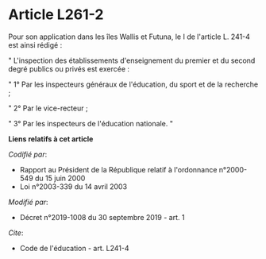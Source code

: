 # Article L261-2

Pour son application dans les îles Wallis et Futuna, le I de l'article L. 241-4 est ainsi rédigé :

" L'inspection des établissements d'enseignement du premier et du second degré publics ou privés est exercée :

" 1° Par les inspecteurs généraux de l'éducation, du sport et de la recherche ;

" 2° Par le vice-recteur ;

" 3° Par les inspecteurs de l'éducation nationale. "

**Liens relatifs à cet article**

_Codifié par_:

  - Rapport au Président de la République relatif à l'ordonnance n°2000-549 du 15 juin 2000
  - Loi n°2003-339 du 14 avril 2003

_Modifié par_:

  - Décret n°2019-1008 du 30 septembre 2019 - art. 1

_Cite_:

  - Code de l'éducation - art. L241-4

